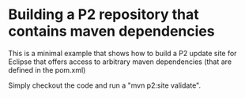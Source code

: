 Building a P2 repository that contains maven dependencies
====

This is a minimal example that shows how to build a P2 update site for Eclipse that offers access to arbitrary maven dependencies (that are defined in the pom.xml)

Simply checkout the code and run a "mvn p2:site validate".


